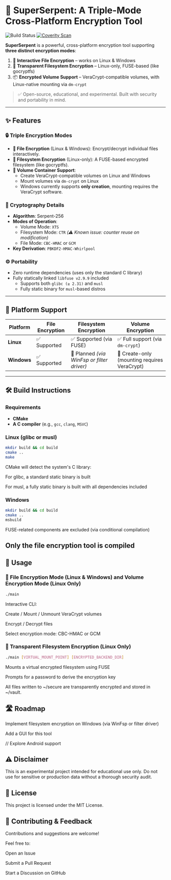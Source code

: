 # 🐍 SuperSerpent: A Triple-Mode Cross-Platform Encryption Tool

![Build Status](https://github.com/pingwcy/SuperSerpent/actions/workflows/build.yml/badge.svg)
[![Coverity Scan](https://scan.coverity.com/projects/31700/badge.svg)](https://scan.coverity.com/projects/pingwcy-superserpent)

**SuperSerpent** is a powerful, cross-platform encryption tool supporting **three distinct encryption modes**:

1. 🔐 **Interactive File Encryption** – works on Linux & Windows  
2. 🧊 **Transparent Filesystem Encryption** – Linux-only, FUSE-based (like gocryptfs)  
3. 📦 **Encrypted Volume Support** – VeraCrypt-compatible volumes, with Linux-native mounting via `dm-crypt`

> ✅ Open-source, educational, and experimental. Built with security and portability in mind.

---

## ✨ Features

### 🔒 Triple Encryption Modes

- **📁 File Encryption** (Linux & Windows): Encrypt/decrypt individual files interactively.
- **🔄 Filesystem Encryption** (Linux-only): A FUSE-based encrypted filesystem (like gocryptfs).
- **💽 Volume Container Support**:
  - Create VeraCrypt-compatible volumes on Linux and Windows
  - Mount volumes via `dm-crypt` on Linux
  - Windows currently supports **only creation**, mounting requires the VeraCrypt software.

### 🔐 Cryptography Details

- **Algorithm**: Serpent-256
- **Modes of Operation**:
  - Volume Mode: `XTS`
  - Filesystem Mode: `CTR` *(⚠️ Known issue: counter reuse on modification)*
  - File Mode: `CBC-HMAC` or `GCM`
- **Key Derivation**: `PBKDF2-HMAC-Whirlpool`

### ⚙️ Portability

- Zero runtime dependencies (uses only the standard C library)
- Fully statically linked `libfuse v2.9.9` included
  - Supports both `glibc (≥ 2.31)` and `musl`
  - Fully static binary for `musl`-based distros

---

## 🧪 Platform Support

| Platform | File Encryption | Filesystem Encryption | Volume Encryption |
|----------|------------------|------------------------|--------------------|
| **Linux**    | ✅ Supported     | ✅ Supported (via FUSE) | ✅ Full support (via `dm-crypt`) |
| **Windows**  | ✅ Supported     | 🚧 Planned *(via WinFsp or filter driver)* | 🚧 Create-only (mounting requires VeraCrypt) |

---


## 🛠️ Build Instructions

### Requirements

- **CMake**
- **A C compiler** (e.g., `gcc`, `clang`, `MSVC`)

### Linux (glibc or musl)

```bash
mkdir build && cd build
cmake ..
make
```
CMake will detect the system's C library:

For glibc, a standard static binary is built

For musl, a fully static binary is built with all dependencies included

### Windows
```bash
mkdir build && cd build
cmake ..
msbuild
```
FUSE-related components are excluded (via conditional compilation)

Only the file encryption tool is compiled
---

## 🚀 Usage
### 🔐 File Encryption Mode (Linux & Windows) and Volume Encryption Mode (Linux Only)
```bash
./main
```
Interactive CLI:

Create / Mount / Unmount VeraCrypt volumes

Encrypt / Decrypt files

Select encryption mode: CBC-HMAC or GCM


### 🔐 Transparent Filesystem Encryption (Linux Only)
```bash
./main [VIRTUAL_MOUNT_POINT] [ENCRYPTED_BACKEND_DIR]
```
Mounts a virtual encrypted filesystem using FUSE

Prompts for a password to derive the encryption key

All files written to ~/secure are transparently encrypted and stored in ~/vault.


## 🛣️ Roadmap
 Implement filesystem encryption on Windows (via WinFsp or filter driver)

 Add a GUI for this tool

 // Explore Android support

## ⚠️ Disclaimer
This is an experimental project intended for educational use only.
Do not use for sensitive or production data without a thorough security audit.

## 📄 License
This project is licensed under the MIT License.

## 🙋 Contributing & Feedback
Contributions and suggestions are welcome!

Feel free to:

Open an Issue

Submit a Pull Request

Start a Discussion on GitHub